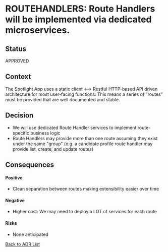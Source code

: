 
# ROUTEHANDLERS: Route Handlers will be implemented via dedicated microservices.

## Status

APPROVED

## Context

The Spotlight App uses a static client <--> Restful HTTP-based API driven architecture for most user-facing functions. This means a series of "routes" must be provided that are well documented and stable.


## Decision

* We will use dedicated Route Handler services to implement route-specific business logic
* Route Handlers may provide more than one route assuming they exist under the same "group" (e.g. a candidate profile route handler may provide list, create, and update routes)


## Consequences

#### Positive
* Clean separation between routes making extensibility easier over time

#### Negative
* Higher cost: We may need to deploy a LOT of services for each route


#### Risks
* None anticipated

[Back to ADR List](../ADRs/)
